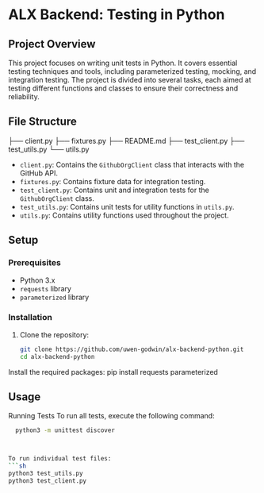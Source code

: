 # ALX Backend: Testing in Python

## Project Overview

This project focuses on writing unit tests in Python. It covers essential testing techniques and tools, including parameterized testing, mocking, and integration testing. The project is divided into several tasks, each aimed at testing different functions and classes to ensure their correctness and reliability.

## File Structure

├── client.py
├── fixtures.py
├── README.md
├── test_client.py
├── test_utils.py
└── utils.py


- `client.py`: Contains the `GithubOrgClient` class that interacts with the GitHub API.
- `fixtures.py`: Contains fixture data for integration testing.
- `test_client.py`: Contains unit and integration tests for the `GithubOrgClient` class.
- `test_utils.py`: Contains unit tests for utility functions in `utils.py`.
- `utils.py`: Contains utility functions used throughout the project.

## Setup

### Prerequisites

- Python 3.x
- `requests` library
- `parameterized` library

### Installation

1. Clone the repository:
   ```sh
   git clone https://github.com/uwen-godwin/alx-backend-python.git
   cd alx-backend-python


Install the required packages:
  pip install requests parameterized



## Usage

Running Tests
  To run all tests, execute the following command:
```sh
  python3 -m unittest discover



To run individual test files:
```sh
python3 test_utils.py 
python3 test_client.py


